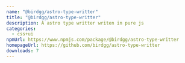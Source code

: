 ```yaml
---
name: "@birdgg/astro-type-writter"
title: "@birdgg/astro-type-writter"
description: A astro type writter writen in pure js
categories:
  - css+ui
npmUrl: https://www.npmjs.com/package/@birdgg/astro-type-writter
homepageUrl: https://github.com/birdgg/astro-type-writter
downloads: 7
---
```

